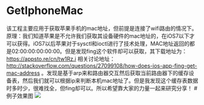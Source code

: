 # GetIphoneMac
该工程主要应用于获取苹果手机的mac地址，但前提是连接了wifi路由的情况下。原理：我们知道苹果是不允许我们获取其设备硬件的mac地址的，在iOS7以下才可以获得。iOS7以后苹果对于sysctl和ioctl进行了技术处理，MAC地址返回的都是02:00:00:00:00:00。但是发现fing这个软件却可以获取，其下载地址为：https://appsto.re/cn/tw1Rz.i  相关讨论地址：http://stackoverflow.com/questions/27099108/how-does-ios-app-fing-get-mac-address 。发现是基于arp来和路由器交互然后获取当前路由器下的缓存设备表，然后我们就可以根据ip来判断本机mac地址了。但是我发现这个缓存表数据时多时少，很难找全，但fing却可以。所以希望靠大家的力量一起来研究分享！
#例子效果图
![](https://github.com/Jdb156158/GetIphoneMac/blob/master/FC0EB9F3-DF61-4DF2-86E1-381AE3E87134.png)